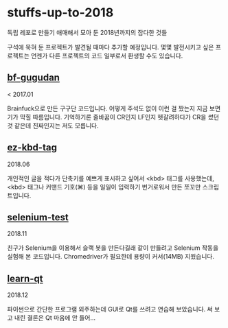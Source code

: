 # stuffs-up-to-2018

독립 레포로 만들기 애매해서 모아 둔 2018년까지의 잡다한 것들

구석에 묵혀 둔 프로젝트가 발견될 때마다 추가할 예정입니다. 몇몇 발전시키고 싶은 프로젝트는 언젠가 다른 프로젝트의 코드 일부로서 환생할 수도 있습니다.

## [bf-gugudan](bf-gugudan)

< 2017.01

Brainfuck으로 만든 구구단 코드입니다. 어떻게 주석도 없이 이런 걸 짰는지 지금 보면 기가 막힐 따름입니다. 기억하기론 줄바꿈이 CR인지 LF인지 헷갈려하다가 CR을 썼던 것 같은데 진짜인지는 저도 모릅니다.

## [ez-kbd-tag](ez-kbd-tag)

2018.06

개인적인 글을 적다가 단축키를 예쁘게 표시하고 싶어서 \<kbd\> 태그를 사용했는데, \<kbd\> 태그나 커맨드 기호(⌘) 등을 일일이 입력하기 번거로워서 만든 쪼꼬만 스크립트입니다.

## [selenium-test](selenium-test)

2018.11

친구가 Selenium을 이용해서 슬랙 봇을 만든다길래 같이 만들려고 Selenium 작동을 실험해 본 코드입니다. Chromedriver가 필요한데 용량이 커서(14MB) 지웠습니다.

## [learn-qt](learn-qt)

2018.12

파이썬으로 간단한 프로그램 외주하는데 GUI로 Qt를 쓰려고 연습해 보았습니다. 써 보고 내린 결론은 Qt 마음에 안 들어...
